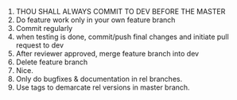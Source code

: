 1. THOU SHALL ALWAYS COMMIT TO DEV BEFORE THE MASTER
2. Do feature work only in your own feature branch
3. Commit regularly
4. when testing is done, commit/push final changes and initiate pull request to dev
5. After reviewer approved, merge feature branch into dev
6. Delete feature branch
69. Nice.
7. Only do bugfixes & documentation in rel branches.
8. Use tags to demarcate rel versions in master branch.